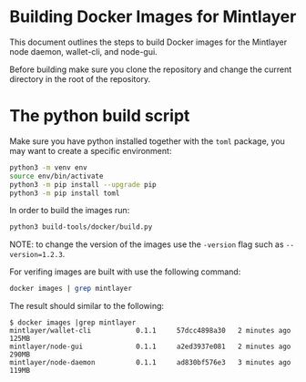 # Building Docker Images for Mintlayer

This document outlines the steps to build Docker images for the Mintlayer node daemon, wallet-cli, and node-gui. 

Before building make sure you clone the repository and change the current directory in the root of the repository.

# The python build script

Make sure you have python installed together with the `toml` package, you may want to create a specific environment:

```bash
python3 -m venv env
source env/bin/activate
python3 -m pip install --upgrade pip
python3 -m pip install toml
```

In order to build the images run:

```bash
python3 build-tools/docker/build.py
```

NOTE: to change the version of the images use the `-version` flag such as `--version=1.2.3`.

For verifing images are built with use the following command:

```bash
docker images | grep mintlayer
```

The result should similar to the following:

```
$ docker images |grep mintlayer
mintlayer/wallet-cli           0.1.1     57dcc4898a30   2 minutes ago   125MB
mintlayer/node-gui             0.1.1     a2ed3937e081   2 minutes ago   290MB
mintlayer/node-daemon          0.1.1     ad830bf576e3   3 minutes ago   119MB
```
